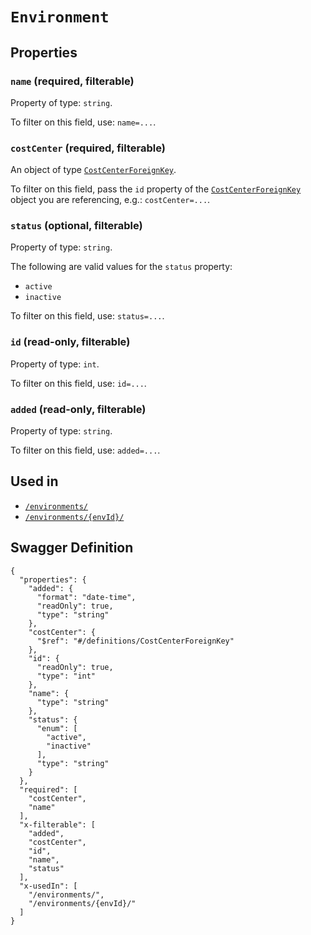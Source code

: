 # `Environment` #







## Properties ##

### `name` (required, filterable) ###




Property of type: `string`.


To filter on this field, use: `name=...`.


### `costCenter` (required, filterable) ###




An object of type [`CostCenterForeignKey`](./../definitions/CostCenterForeignKey.mkd).

To filter on this field, pass the `id` property of the [`CostCenterForeignKey`](./../definitions/CostCenterForeignKey.mkd) object you are referencing,
e.g.: `costCenter=...`.


### `status` (optional, filterable) ###




Property of type: `string`.

 
The following are valid values for the `status` property:
  + `active`
  + `inactive`

To filter on this field, use: `status=...`.


### `id` (read-only, filterable) ###




Property of type: `int`.


To filter on this field, use: `id=...`.


### `added` (read-only, filterable) ###




Property of type: `string`.


To filter on this field, use: `added=...`.




## Used in ##

  + [`/environments/`](./../rest/api/v1beta0/account/environments/)
  + [`/environments/{envId}/`](./../rest/api/v1beta0/account/environments/{envId}/)

## Swagger Definition ##

    {
      "properties": {
        "added": {
          "format": "date-time", 
          "readOnly": true, 
          "type": "string"
        }, 
        "costCenter": {
          "$ref": "#/definitions/CostCenterForeignKey"
        }, 
        "id": {
          "readOnly": true, 
          "type": "int"
        }, 
        "name": {
          "type": "string"
        }, 
        "status": {
          "enum": [
            "active", 
            "inactive"
          ], 
          "type": "string"
        }
      }, 
      "required": [
        "costCenter", 
        "name"
      ], 
      "x-filterable": [
        "added", 
        "costCenter", 
        "id", 
        "name", 
        "status"
      ], 
      "x-usedIn": [
        "/environments/", 
        "/environments/{envId}/"
      ]
    }
